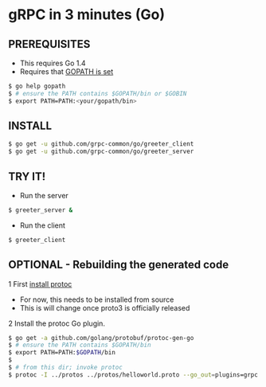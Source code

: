gRPC in 3 minutes (Go)
======================

PREREQUISITES
-------------

- This requires Go 1.4
- Requires that [GOPATH is set](https://golang.org/doc/code.html#GOPATH)
```sh
$ go help gopath
$ # ensure the PATH contains $GOPATH/bin or $GOBIN
$ export PATH=PATH:<your/gopath/bin>
```

INSTALL
-------

```sh
$ go get -u github.com/grpc-common/go/greeter_client
$ go get -u github.com/grpc-common/go/greeter_server
```

TRY IT!
-------

- Run the server
```sh
$ greeter_server &
```

- Run the client
```sh
$ greeter_client
```

OPTIONAL - Rebuilding the generated code
----------------------------------------

1 First [install protoc](https://github.com/google/protobuf/blob/master/INSTALL.txt)
  - For now, this needs to be installed from source
  - This is will change once proto3 is officially released

2 Install the protoc Go plugin.
```sh
$ go get -a github.com/golang/protobuf/protoc-gen-go
$ # ensure the PATH contains $GOPATH/bin
$ export PATH=PATH:$GOPATH/bin
$
$ # from this dir; invoke protoc
$ protoc -I ../protos ../protos/helloworld.proto --go_out=plugins=grpc:.
```
